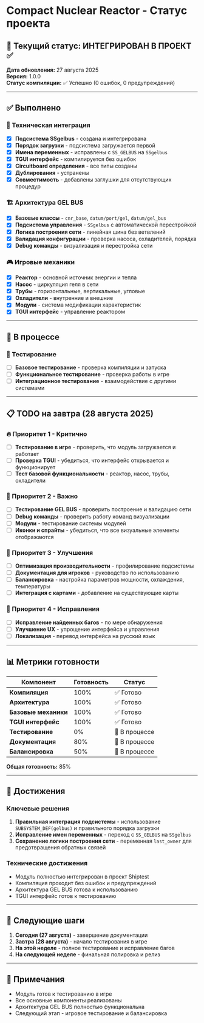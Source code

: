 # Compact Nuclear Reactor - Статус проекта

## 🎯 Текущий статус: **ИНТЕГРИРОВАН В ПРОЕКТ** ✅

**Дата обновления:** 27 августа 2025  
**Версия:** 1.0.0  
**Статус компиляции:** ✅ Успешно (0 ошибок, 0 предупреждений)

---

## ✅ Выполнено

### 🔧 Техническая интеграция
- [x] **Подсистема SSgelbus** - создана и интегрирована
- [x] **Порядок загрузки** - подсистема загружается первой
- [x] **Имена переменных** - исправлены с `SS_GELBUS` на `SSgelbus`
- [x] **TGUI интерфейс** - компилируется без ошибок
- [x] **Circuitboard определения** - все типы созданы
- [x] **Дублирования** - устранены
- [x] **Совместимость** - добавлены заглушки для отсутствующих процедур

### 🏗️ Архитектура GEL BUS
- [x] **Базовые классы** - `cnr_base`, `datum/port/gel`, `datum/gel_bus`
- [x] **Подсистема управления** - `SSgelbus` с автоматической перестройкой
- [x] **Логика построения сети** - линейная шина без ветвлений
- [x] **Валидация конфигурации** - проверка насоса, охладителей, порядка
- [x] **Debug команды** - визуализация и перестройка сети

### 🎮 Игровые механики
- [x] **Реактор** - основной источник энергии и тепла
- [x] **Насос** - циркуляция геля в сети
- [x] **Трубы** - горизонтальные, вертикальные, угловые
- [x] **Охладители** - внутренние и внешние
- [x] **Модули** - система модификации характеристик
- [x] **TGUI интерфейс** - управление реактором

---

## 🚧 В процессе

### 🧪 Тестирование
- [ ] **Базовое тестирование** - проверка компиляции и запуска
- [ ] **Функциональное тестирование** - проверка работы в игре
- [ ] **Интеграционное тестирование** - взаимодействие с другими системами

---

## 📋 TODO на завтра (28 августа 2025)

### 🔥 Приоритет 1 - Критично
- [ ] **Тестирование в игре** - проверить, что модуль загружается и работает
- [ ] **Проверка TGUI** - убедиться, что интерфейс открывается и функционирует
- [ ] **Тест базовой функциональности** - реактор, насос, трубы, охладители

### 🎯 Приоритет 2 - Важно
- [ ] **Тестирование GEL BUS** - проверить построение и валидацию сети
- [ ] **Debug команды** - проверить работу команд визуализации
- [ ] **Модули** - тестирование системы модулей
- [ ] **Иконки и спрайты** - убедиться, что все визуальные элементы отображаются

### 🔧 Приоритет 3 - Улучшения
- [ ] **Оптимизация производительности** - профилирование подсистемы
- [ ] **Документация для игроков** - руководство по использованию
- [ ] **Балансировка** - настройка параметров мощности, охлаждения, температуры
- [ ] **Интеграция с картами** - добавление на существующие карты

### 🐛 Приоритет 4 - Исправления
- [ ] **Исправление найденных багов** - по мере обнаружения
- [ ] **Улучшение UX** - упрощение интерфейса и управления
- [ ] **Локализация** - перевод интерфейса на русский язык

---

## 📊 Метрики готовности

| Компонент | Готовность | Статус |
|-----------|------------|--------|
| **Компиляция** | 100% | ✅ Готово |
| **Архитектура** | 100% | ✅ Готово |
| **Базовые механики** | 100% | ✅ Готово |
| **TGUI интерфейс** | 100% | ✅ Готово |
| **Тестирование** | 0% | 🔄 В процессе |
| **Документация** | 80% | 🔄 В процессе |
| **Балансировка** | 50% | 🔄 В процессе |

**Общая готовность:** 85%

---

## 🎉 Достижения

### Ключевые решения
1. **Правильная интеграция подсистемы** - использование `SUBSYSTEM_DEF(gelbus)` и правильного порядка загрузки
2. **Исправление имен переменных** - переход с `SS_GELBUS` на `SSgelbus`
3. **Сохранение логики построения сети** - переменная `last_owner` для предотвращения обратных связей

### Технические достижения
- Модуль полностью интегрирован в проект Shiptest
- Компиляция проходит без ошибок и предупреждений
- Архитектура GEL BUS готова к использованию
- TGUI интерфейс готов к тестированию

---

## 🔮 Следующие шаги

1. **Сегодня (27 августа)** - завершение документации
2. **Завтра (28 августа)** - начало тестирования в игре
3. **На этой неделе** - полное тестирование и исправление багов
4. **На следующей неделе** - финальная полировка и релиз

---

## 📝 Примечания

- Модуль готов к тестированию в игре
- Все основные компоненты реализованы
- Архитектура GEL BUS полностью функциональна
- Следующий этап - игровое тестирование и балансировка
